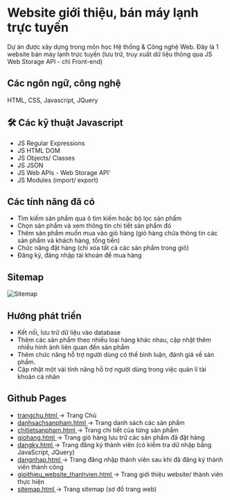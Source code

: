 # Website giới thiệu, bán máy lạnh trực tuyến

Dự án được xây dựng trong môn học Hệ thống & Công nghệ Web. Đây là 1 website bán máy lạnh trực tuyến (lưu trữ, truy xuất dữ liệu thông qua JS Web Storage API - chỉ Front-end)


## Các ngôn ngữ, công nghệ
HTML, CSS, Javascript, JQuery

## 🛠 Các kỹ thuật Javascript

- JS Regular Expressions
- JS HTML DOM
- JS Objects/ Classes
- JS JSON
- JS Web APIs - Web Storage API'
- JS Modules (import/ export)

## Các tính năng đã có

- Tìm kiếm sản phẩm qua ô tìm kiếm hoặc bộ lọc sản phẩm
- Chọn sản phẩm và xem thông tin chi tiết sản phẩm đó
- Thêm sản phẩm muốn mua vào giỏ hàng (giỏ hàng chứa thông tin các sản phẩm và khách hàng, tổng tiền)
- Chức năng đặt hàng (chỉ xóa tất cả các sản phẩm trong giỏ)
- Đăng ký, đăng nhập tài khoản để mua hàng

## Sitemap

![ Sitemap ](https://doananhtingithub40102.github.io/HTCNWeb/img/sitemap.png)

## Hướng phát triển

- Kết nối, lưu trữ dữ liệu vào database
- Thêm các sản phẩm theo nhiều loại hàng khác nhau, cập nhật thêm nhiều hình ảnh liên quan đến sản phẩm
- Thêm chức năng hỗ trợ người dùng có thể bình luận, đánh giá về sản phẩm.
- Cập nhật một vài tính năng hỗ trợ người dùng trong việc quản lí tài khoản cá nhân

## Github Pages

 - [ trangchu.html ](https://doananhtingithub40102.github.io/HTCNWeb/html/trangchu.html) -> Trang Chủ
 - [ danhsachsanpham.html ](https://doananhtingithub40102.github.io/HTCNWeb/html/danhsachsanpham.html) -> Trang danh sách các sản phẩm
 - [ chitietsanpham.html ](https://doananhtingithub40102.github.io/HTCNWeb/html/chitietsanpham.html) -> Trang chi tiết của từng sản phẩm
 - [ giohang.html ](https://doananhtingithub40102.github.io/HTCNWeb/html/giohang.html) -> Trang giỏ hàng lưu trữ các sản phẩm đã đặt hàng
 - [ dangky.html ](https://doananhtingithub40102.github.io/HTCNWeb/html/dangky.html) -> Trang đăng ký thành viên (có kiểm tra dữ nhập bằng JavaScript, JQuery)
 - [ dangnhap.html ](https://doananhtingithub40102.github.io/HTCNWeb/html/dangnhap.html) -> Trang đăng nhập thành viên sau khi đã đăng ký thành viên thành công
 - [ gioithieu_website_thanhvien.html ](https://doananhtingithub40102.github.io/HTCNWeb/html/gioithieu_website_thanhvien.html) -> Trang giới thiệu website/ thành viên thực hiện
 - [ sitemap.html ](https://doananhtingithub40102.github.io/HTCNWeb/html/sitemap.html) -> Trang sitemap (sơ đồ trang web)
